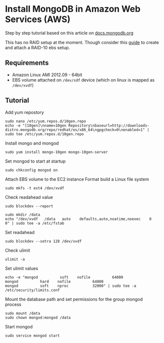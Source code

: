 Install MongoDB in Amazon Web Services (AWS)
======

Step by step tutorial based on this article on [docs.mongodb.org](http://docs.mongodb.org/manual/tutorial/install-mongodb-on-redhat-centos-or-fedora-linux/)

This has no RAID setup at the moment. Though consider this [guide](http://www.mongodb.org/display/DOCS/Amazon+EC2+Quickstart#AmazonEC2Quickstart-ConfigureStorage) to create and attach a RAID-10 ebs setup.

Requirements
-------

* Amazon Linux AMI 2012.09 - 64bit
* EBS volume attached on `/dev/sdf` device (which on linux is mapped as `/dev/xvdf`)

Tutorial
-------

Add yum repostory

    sudo nano /etc/yum.repos.d/10gen.repo
    echo -e "[10gen]\nname=10gen Repository\nbaseurl=http://downloads-distro.mongodb.org/repo/redhat/os/x86_64\ngpgcheck=0\nenabled=1" | sudo tee /etc/yum.repos.d/10gen.repo

Install mongo and mongod

    sudo yum install mongo-10gen mongo-10gen-server

Set mongod to start at startup

    sudo chkconfig mongod on

Attach EBS volume to the EC2 instance
Format build a Linux file system

    sudo mkfs -t ext4 /dev/xvdf

Check readahead value

    sudo blockdev --report

    sudo mkdir /data
    echo "/dev/xvdf   /data   auto    defaults,auto,noatime,noexec    0   0" | sudo tee -a /etc/fstab

Set readahead

    sudo blockdev --setra 128 /dev/xvdf
    
Check ulimit

	ulimit -a
Set ulimit values

	echo -e "mongod          soft    nofile          64000
	mongod          hard    nofile          64000
	mongod          soft    nproc           32000" | sudo tee -a /etc/security/limits.conf

Mount the database path and set permissions for the group mongod process

    sudo mount /data
    sudo chown mongod:mongod /data


Start mongod

    sudo service mongod start
